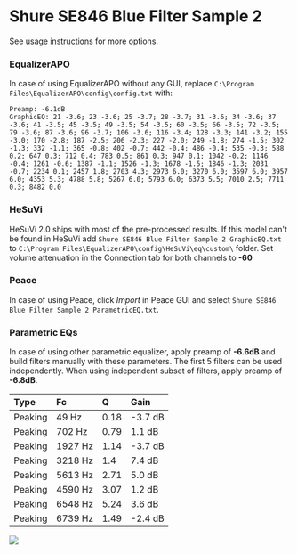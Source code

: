 # Shure SE846 Blue Filter Sample 2
See [usage instructions](https://github.com/jaakkopasanen/AutoEq#usage) for more options.

### EqualizerAPO
In case of using EqualizerAPO without any GUI, replace `C:\Program Files\EqualizerAPO\config\config.txt`
with:
```
Preamp: -6.1dB
GraphicEQ: 21 -3.6; 23 -3.6; 25 -3.7; 28 -3.7; 31 -3.6; 34 -3.6; 37 -3.6; 41 -3.5; 45 -3.5; 49 -3.5; 54 -3.5; 60 -3.5; 66 -3.5; 72 -3.5; 79 -3.6; 87 -3.6; 96 -3.7; 106 -3.6; 116 -3.4; 128 -3.3; 141 -3.2; 155 -3.0; 170 -2.8; 187 -2.5; 206 -2.3; 227 -2.0; 249 -1.8; 274 -1.5; 302 -1.3; 332 -1.1; 365 -0.8; 402 -0.7; 442 -0.4; 486 -0.4; 535 -0.3; 588 0.2; 647 0.3; 712 0.4; 783 0.5; 861 0.3; 947 0.1; 1042 -0.2; 1146 -0.4; 1261 -0.6; 1387 -1.1; 1526 -1.3; 1678 -1.5; 1846 -1.3; 2031 -0.7; 2234 0.1; 2457 1.8; 2703 4.3; 2973 6.0; 3270 6.0; 3597 6.0; 3957 6.0; 4353 5.3; 4788 5.8; 5267 6.0; 5793 6.0; 6373 5.5; 7010 2.5; 7711 0.3; 8482 0.0
```

### HeSuVi
HeSuVi 2.0 ships with most of the pre-processed results. If this model can't be found in HeSuVi add
`Shure SE846 Blue Filter Sample 2 GraphicEQ.txt` to `C:\Program Files\EqualizerAPO\config\HeSuVi\eq\custom\` folder.
Set volume attenuation in the Connection tab for both channels to **-60**

### Peace
In case of using Peace, click *Import* in Peace GUI and select `Shure SE846 Blue Filter Sample 2 ParametricEQ.txt`.

### Parametric EQs
In case of using other parametric equalizer, apply preamp of **-6.6dB** and build filters manually
with these parameters. The first 5 filters can be used independently.
When using independent subset of filters, apply preamp of **-6.8dB**.

| Type    | Fc      |    Q | Gain    |
|:--------|:--------|:-----|:--------|
| Peaking | 49 Hz   | 0.18 | -3.7 dB |
| Peaking | 702 Hz  | 0.79 | 1.1 dB  |
| Peaking | 1927 Hz | 1.14 | -3.7 dB |
| Peaking | 3218 Hz | 1.4  | 7.4 dB  |
| Peaking | 5613 Hz | 2.71 | 5.0 dB  |
| Peaking | 4590 Hz | 3.07 | 1.2 dB  |
| Peaking | 6548 Hz | 5.24 | 3.6 dB  |
| Peaking | 6739 Hz | 1.49 | -2.4 dB |

![](https://raw.githubusercontent.com/jaakkopasanen/AutoEq/master/results/innerfidelity/sbaf-serious/Shure%20SE846%20Blue%20Filter%20Sample%202/Shure%20SE846%20Blue%20Filter%20Sample%202.png)